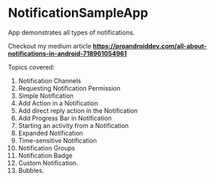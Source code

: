 # NotificationSampleApp
App demonstrates all types of notifications.

Checkout my medium article **https://proandroiddev.com/all-about-notifications-in-android-718961054961**

Topics covered:
1.  Notification Channels
2.  Requesting Notification Permission
3.  Simple Notification
4.  Add Action in a Notification
5.  Add direct reply action in the Notification
6.  Add Progress Bar in Notification
7.  Starting an activity from a Notification
8.  Expanded Notification
9.  Time-sensitive Notification
10. Notification Groups
11. Notification Badge
12. Custom Notification.
13. Bubbles.
